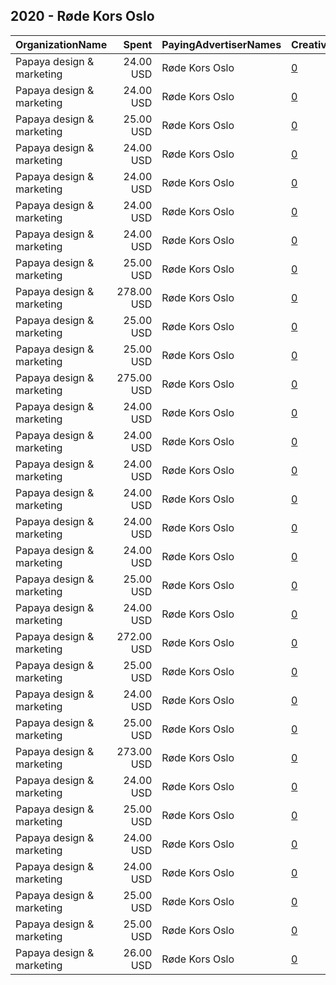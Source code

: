 ## 2020 - Røde Kors Oslo 
|OrganizationName|Spent|PayingAdvertiserNames|CreativeUrls|Impressions|Genders|AgeBrackets|CountryCodes|BillingAddresses|CandidateBallotInformation|
|:---|---:|:---|:---|---:|:---|:---|:---|:---|:---|
|Papaya design & marketing|24.00 USD|Røde Kors Oslo|[0](https://www.snap.com/political-ads/asset/f2f744669c1de7d93e5bcd1bfcef7b211769f4f73553c29d40a72a3a3714d745?mediaType=mp4)|13,132|MALE|18-23|norway|"Saltboveien 25,Larkollen,1560,NO"||
|Papaya design & marketing|24.00 USD|Røde Kors Oslo|[0](https://www.snap.com/political-ads/asset/4fe21d24acf6ce68dfa0fd0a96818e531eb97002d249e94015899e377d3bee3f?mediaType=mp4)|13,362|FEMALE|18-23|norway|"Saltboveien 25,Larkollen,1560,NO"||
|Papaya design & marketing|25.00 USD|Røde Kors Oslo|[0](https://www.snap.com/political-ads/asset/ab866022652f21d6261de54e2c2a4d6dd9f692ab24fe667dc081c0a4966801c2?mediaType=mp4)|13,560|MALE|18-23|norway|"Saltboveien 25,Larkollen,1560,NO"||
|Papaya design & marketing|24.00 USD|Røde Kors Oslo|[0](https://www.snap.com/political-ads/asset/d6ba7f8e99e3b8fa12099f017c6a11d441db1055f4ccc4e9f479f7c04c6abb17?mediaType=mp4)|13,195|MALE|18-23|norway|"Saltboveien 25,Larkollen,1560,NO"||
|Papaya design & marketing|24.00 USD|Røde Kors Oslo|[0](https://www.snap.com/political-ads/asset/f2f744669c1de7d93e5bcd1bfcef7b211769f4f73553c29d40a72a3a3714d745?mediaType=mp4)|13,273|FEMALE|18-23|norway|"Saltboveien 25,Larkollen,1560,NO"||
|Papaya design & marketing|24.00 USD|Røde Kors Oslo|[0](https://www.snap.com/political-ads/asset/d6ba7f8e99e3b8fa12099f017c6a11d441db1055f4ccc4e9f479f7c04c6abb17?mediaType=mp4)|17,636|FEMALE|17-|norway|"Saltboveien 25,Larkollen,1560,NO"||
|Papaya design & marketing|24.00 USD|Røde Kors Oslo|[0](https://www.snap.com/political-ads/asset/4fe21d24acf6ce68dfa0fd0a96818e531eb97002d249e94015899e377d3bee3f?mediaType=mp4)|13,239|MALE|18-23|norway|"Saltboveien 25,Larkollen,1560,NO"||
|Papaya design & marketing|25.00 USD|Røde Kors Oslo|[0](https://www.snap.com/political-ads/asset/ab866022652f21d6261de54e2c2a4d6dd9f692ab24fe667dc081c0a4966801c2?mediaType=mp4)|13,485|FEMALE|18-23|norway|"Saltboveien 25,Larkollen,1560,NO"||
|Papaya design & marketing|278.00 USD|Røde Kors Oslo|[0](https://www.snap.com/political-ads/asset/45894d3519a03d68d222d0e8ab60a2bc7dbaeb25aa54b9196e4a05cee6e45d8f?mediaType=mp4)|114,536|FEMALE|18-23|norway|"Saltboveien 25,Larkollen,1560,NO"||
|Papaya design & marketing|25.00 USD|Røde Kors Oslo|[0](https://www.snap.com/political-ads/asset/ab866022652f21d6261de54e2c2a4d6dd9f692ab24fe667dc081c0a4966801c2?mediaType=mp4)|18,038|MALE|17-|norway|"Saltboveien 25,Larkollen,1560,NO"||
|Papaya design & marketing|25.00 USD|Røde Kors Oslo|[0](https://www.snap.com/political-ads/asset/003e2ddea1db1636f2d92c419dca696b313d7e96b4384e48226a9fd60f8f468f?mediaType=mp4)|13,367|MALE|18-23|norway|"Saltboveien 25,Larkollen,1560,NO"||
|Papaya design & marketing|275.00 USD|Røde Kors Oslo|[0](https://www.snap.com/political-ads/asset/45894d3519a03d68d222d0e8ab60a2bc7dbaeb25aa54b9196e4a05cee6e45d8f?mediaType=mp4)|109,798|MALE|18-23|norway|"Saltboveien 25,Larkollen,1560,NO"||
|Papaya design & marketing|24.00 USD|Røde Kors Oslo|[0](https://www.snap.com/political-ads/asset/3a57d474d18ecc54745e5dd94d72cb18aa70e5d81656d2b2e883600db8f49195?mediaType=mp4)|17,418|MALE|17-|norway|"Saltboveien 25,Larkollen,1560,NO"||
|Papaya design & marketing|24.00 USD|Røde Kors Oslo|[0](https://www.snap.com/political-ads/asset/1c7cd915a958c39e9e06a0a1ff0aeb6584281d091ced4222039ed890393bf82f?mediaType=mp4)|17,446|MALE|17-|norway|"Saltboveien 25,Larkollen,1560,NO"||
|Papaya design & marketing|24.00 USD|Røde Kors Oslo|[0](https://www.snap.com/political-ads/asset/1c7cd915a958c39e9e06a0a1ff0aeb6584281d091ced4222039ed890393bf82f?mediaType=mp4)|13,290|FEMALE|18-23|norway|"Saltboveien 25,Larkollen,1560,NO"||
|Papaya design & marketing|24.00 USD|Røde Kors Oslo|[0](https://www.snap.com/political-ads/asset/1c7cd915a958c39e9e06a0a1ff0aeb6584281d091ced4222039ed890393bf82f?mediaType=mp4)|13,116|MALE|18-23|norway|"Saltboveien 25,Larkollen,1560,NO"||
|Papaya design & marketing|24.00 USD|Røde Kors Oslo|[0](https://www.snap.com/political-ads/asset/4fe21d24acf6ce68dfa0fd0a96818e531eb97002d249e94015899e377d3bee3f?mediaType=mp4)|17,691|FEMALE|17-|norway|"Saltboveien 25,Larkollen,1560,NO"||
|Papaya design & marketing|24.00 USD|Røde Kors Oslo|[0](https://www.snap.com/political-ads/asset/f2f744669c1de7d93e5bcd1bfcef7b211769f4f73553c29d40a72a3a3714d745?mediaType=mp4)|17,618|FEMALE|17-|norway|"Saltboveien 25,Larkollen,1560,NO"||
|Papaya design & marketing|25.00 USD|Røde Kors Oslo|[0](https://www.snap.com/political-ads/asset/003e2ddea1db1636f2d92c419dca696b313d7e96b4384e48226a9fd60f8f468f?mediaType=mp4)|13,412|FEMALE|18-23|norway|"Saltboveien 25,Larkollen,1560,NO"||
|Papaya design & marketing|24.00 USD|Røde Kors Oslo|[0](https://www.snap.com/political-ads/asset/3a57d474d18ecc54745e5dd94d72cb18aa70e5d81656d2b2e883600db8f49195?mediaType=mp4)|17,584|FEMALE|17-|norway|"Saltboveien 25,Larkollen,1560,NO"||
|Papaya design & marketing|272.00 USD|Røde Kors Oslo|[0](https://www.snap.com/political-ads/asset/45894d3519a03d68d222d0e8ab60a2bc7dbaeb25aa54b9196e4a05cee6e45d8f?mediaType=mp4)|162,711|MALE|17-|norway|"Saltboveien 25,Larkollen,1560,NO"||
|Papaya design & marketing|25.00 USD|Røde Kors Oslo|[0](https://www.snap.com/political-ads/asset/d6ba7f8e99e3b8fa12099f017c6a11d441db1055f4ccc4e9f479f7c04c6abb17?mediaType=mp4)|13,350|FEMALE|18-23|norway|"Saltboveien 25,Larkollen,1560,NO"||
|Papaya design & marketing|24.00 USD|Røde Kors Oslo|[0](https://www.snap.com/political-ads/asset/1c7cd915a958c39e9e06a0a1ff0aeb6584281d091ced4222039ed890393bf82f?mediaType=mp4)|17,788|FEMALE|17-|norway|"Saltboveien 25,Larkollen,1560,NO"||
|Papaya design & marketing|25.00 USD|Røde Kors Oslo|[0](https://www.snap.com/political-ads/asset/003e2ddea1db1636f2d92c419dca696b313d7e96b4384e48226a9fd60f8f468f?mediaType=mp4)|18,116|MALE|17-|norway|"Saltboveien 25,Larkollen,1560,NO"||
|Papaya design & marketing|273.00 USD|Røde Kors Oslo|[0](https://www.snap.com/political-ads/asset/45894d3519a03d68d222d0e8ab60a2bc7dbaeb25aa54b9196e4a05cee6e45d8f?mediaType=mp4)|179,806|FEMALE|17-|norway|"Saltboveien 25,Larkollen,1560,NO"||
|Papaya design & marketing|24.00 USD|Røde Kors Oslo|[0](https://www.snap.com/political-ads/asset/3a57d474d18ecc54745e5dd94d72cb18aa70e5d81656d2b2e883600db8f49195?mediaType=mp4)|13,143|FEMALE|18-23|norway|"Saltboveien 25,Larkollen,1560,NO"||
|Papaya design & marketing|25.00 USD|Røde Kors Oslo|[0](https://www.snap.com/political-ads/asset/ab866022652f21d6261de54e2c2a4d6dd9f692ab24fe667dc081c0a4966801c2?mediaType=mp4)|17,951|FEMALE|17-|norway|"Saltboveien 25,Larkollen,1560,NO"||
|Papaya design & marketing|24.00 USD|Røde Kors Oslo|[0](https://www.snap.com/political-ads/asset/4fe21d24acf6ce68dfa0fd0a96818e531eb97002d249e94015899e377d3bee3f?mediaType=mp4)|17,316|MALE|17-|norway|"Saltboveien 25,Larkollen,1560,NO"||
|Papaya design & marketing|24.00 USD|Røde Kors Oslo|[0](https://www.snap.com/political-ads/asset/f2f744669c1de7d93e5bcd1bfcef7b211769f4f73553c29d40a72a3a3714d745?mediaType=mp4)|17,678|MALE|17-|norway|"Saltboveien 25,Larkollen,1560,NO"||
|Papaya design & marketing|25.00 USD|Røde Kors Oslo|[0](https://www.snap.com/political-ads/asset/d6ba7f8e99e3b8fa12099f017c6a11d441db1055f4ccc4e9f479f7c04c6abb17?mediaType=mp4)|18,279|MALE|17-|norway|"Saltboveien 25,Larkollen,1560,NO"||
|Papaya design & marketing|25.00 USD|Røde Kors Oslo|[0](https://www.snap.com/political-ads/asset/3a57d474d18ecc54745e5dd94d72cb18aa70e5d81656d2b2e883600db8f49195?mediaType=mp4)|13,378|MALE|18-23|norway|"Saltboveien 25,Larkollen,1560,NO"||
|Papaya design & marketing|26.00 USD|Røde Kors Oslo|[0](https://www.snap.com/political-ads/asset/003e2ddea1db1636f2d92c419dca696b313d7e96b4384e48226a9fd60f8f468f?mediaType=mp4)|18,493|FEMALE|17-|norway|"Saltboveien 25,Larkollen,1560,NO"||
